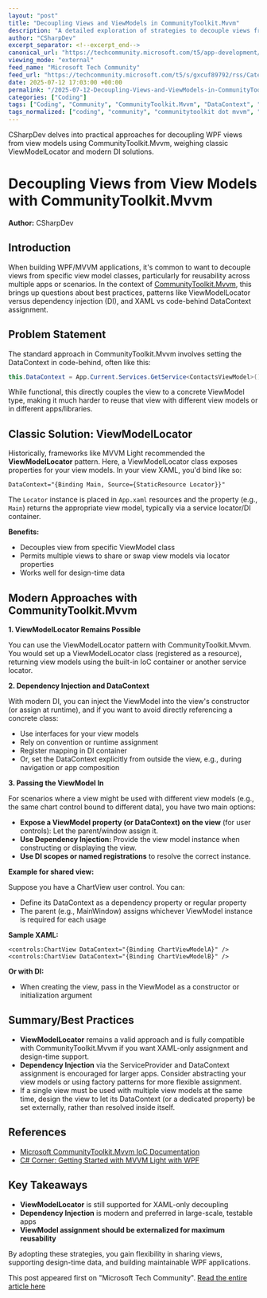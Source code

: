 ```yaml
---
layout: "post"
title: "Decoupling Views and ViewModels in CommunityToolkit.Mvvm"
description: "A detailed exploration of strategies to decouple views from view models in WPF applications using CommunityToolkit.Mvvm, including comparisons with ViewModelLocator patterns and discussion of dependency injection approaches for reusable, maintainable XAML views."
author: "CSharpDev"
excerpt_separator: <!--excerpt_end-->
canonical_url: "https://techcommunity.microsoft.com/t5/app-development/how-to-decouple-views-from-view-models-using-communitytoolkit/m-p/4432591#M1261"
viewing_mode: "external"
feed_name: "Microsoft Tech Community"
feed_url: "https://techcommunity.microsoft.com/t5/s/gxcuf89792/rss/Category?category.id=dotnet"
date: 2025-07-12 17:03:00 +00:00
permalink: "/2025-07-12-Decoupling-Views-and-ViewModels-in-CommunityToolkitMvvm.html"
categories: ["Coding"]
tags: ["Coding", "Community", "CommunityToolkit.Mvvm", "DataContext", "Dependency Injection", "Design Patterns", "DI", "Microsoft .NET", "MVVM", "ServiceProvider", "View Reuse", "ViewModel Decoupling", "ViewModelLocator", "WPF", "XAML", "XAML Binding"]
tags_normalized: ["coding", "community", "communitytoolkit dot mvvm", "datacontext", "dependency injection", "design patterns", "di", "microsoft dot net", "mvvm", "serviceprovider", "view reuse", "viewmodel decoupling", "viewmodellocator", "wpf", "xaml", "xaml binding"]
---
```


CSharpDev delves into practical approaches for decoupling WPF views from view models using CommunityToolkit.Mvvm, weighing classic ViewModelLocator and modern DI solutions.<!--excerpt_end-->

# Decoupling Views from View Models with CommunityToolkit.Mvvm

**Author:** CSharpDev

## Introduction

When building WPF/MVVM applications, it's common to want to decouple views from specific view model classes, particularly for reusability across multiple apps or scenarios. In the context of [CommunityToolkit.Mvvm](https://learn.microsoft.com/en-us/dotnet/communitytoolkit/mvvm/ioc), this brings up questions about best practices, patterns like ViewModelLocator versus dependency injection (DI), and XAML vs code-behind DataContext assignment.

## Problem Statement

The standard approach in CommunityToolkit.Mvvm involves setting the DataContext in code-behind, often like this:

```csharp
this.DataContext = App.Current.Services.GetService<ContactsViewModel>();
```

While functional, this directly couples the view to a concrete ViewModel type, making it much harder to reuse that view with different view models or in different apps/libraries.

## Classic Solution: ViewModelLocator

Historically, frameworks like MVVM Light recommended the **ViewModelLocator** pattern. Here, a ViewModelLocator class exposes properties for your view models. In your view XAML, you'd bind like so:

```xaml
DataContext="{Binding Main, Source={StaticResource Locator}}"
```

The `Locator` instance is placed in `App.xaml` resources and the property (e.g., `Main`) returns the appropriate view model, typically via a service locator/DI container.

**Benefits:**

- Decouples view from specific ViewModel class
- Permits multiple views to share or swap view models via locator properties
- Works well for design-time data

## Modern Approaches with CommunityToolkit.Mvvm

**1. ViewModelLocator Remains Possible**

You can use the ViewModelLocator pattern with CommunityToolkit.Mvvm. You would set up a ViewModelLocator class (registered as a resource), returning view models using the built-in IoC container or another service locator.

**2. Dependency Injection and DataContext**

With modern DI, you can inject the ViewModel into the view's constructor (or assign at runtime), and if you want to avoid directly referencing a concrete class:

- Use interfaces for your view models
- Rely on convention or runtime assignment
- Register mapping in DI container
- Or, set the DataContext explicitly from outside the view, e.g., during navigation or app composition

**3. Passing the ViewModel In**

For scenarios where a view might be used with different view models (e.g., the same chart control bound to different data), you have two main options:

- **Expose a ViewModel property (or DataContext) on the view** (for user controls): Let the parent/window assign it.
- **Use Dependency Injection:** Provide the view model instance when constructing or displaying the view.
- **Use DI scopes or named registrations** to resolve the correct instance.

**Example for shared view:**

Suppose you have a ChartView user control. You can:

- Define its DataContext as a dependency property or regular property
- The parent (e.g., MainWindow) assigns whichever ViewModel instance is required for each usage

**Sample XAML:**

```xaml
<controls:ChartView DataContext="{Binding ChartViewModelA}" />
<controls:ChartView DataContext="{Binding ChartViewModelB}" />
```

**Or with DI:**

- When creating the view, pass in the ViewModel as a constructor or initialization argument

## Summary/Best Practices

- **ViewModelLocator** remains a valid approach and is fully compatible with CommunityToolkit.Mvvm if you want XAML-only assignment and design-time support.
- **Dependency Injection** via the ServiceProvider and DataContext assignment is encouraged for larger apps. Consider abstracting your view models or using factory patterns for more flexible assignment.
- If a single view must be used with multiple view models at the same time, design the view to let its DataContext (or a dedicated property) be set externally, rather than resolved inside itself.

## References

- [Microsoft CommunityToolkit.Mvvm IoC Documentation](https://learn.microsoft.com/en-us/dotnet/communitytoolkit/mvvm/ioc)
- [C# Corner: Getting Started with MVVM Light with WPF](https://www.c-sharpcorner.com/article/getting-started-with-mvvm-light-with-wpf/)

## Key Takeaways

- **ViewModelLocator** is still supported for XAML-only decoupling
- **Dependency Injection** is modern and preferred in large-scale, testable apps
- **ViewModel assignment should be externalized for maximum reusability**

By adopting these strategies, you gain flexibility in sharing views, supporting design-time data, and building maintainable WPF applications.

This post appeared first on "Microsoft Tech Community". [Read the entire article here](https://techcommunity.microsoft.com/t5/app-development/how-to-decouple-views-from-view-models-using-communitytoolkit/m-p/4432591#M1261)
